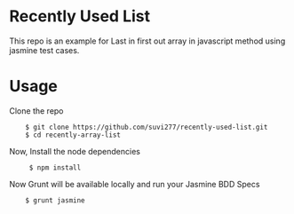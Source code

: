 # Recently Used List

This repo is an example for Last in first out array in javascript method using jasmine test cases.

# Usage

Clone the repo

        $ git clone https://github.com/suvi277/recently-used-list.git
        $ cd recently-array-list

Now, Install the node dependencies

         $ npm install

Now Grunt will be available locally and run your Jasmine BDD Specs

        $ grunt jasmine
